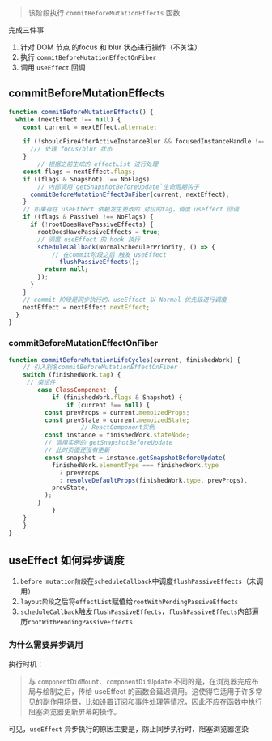>该阶段执行 `commitBeforeMutationEffects` 函数

完成三件事
1. 针对 DOM 节点 的focus 和 blur 状态进行操作（不关注）
2. 执行 `commitBeforeMutationEffectOnFiber`
3. 调用 `useEffect` 回调

## commitBeforeMutationEffects

```js
function commitBeforeMutationEffects() {
  while (nextEffect !== null) {
    const current = nextEffect.alternate;

    if (!shouldFireAfterActiveInstanceBlur && focusedInstanceHandle !== null) {
      /// 处理 focus/blur 状态
    }
		// 根据之前生成的 effectList 进行处理
    const flags = nextEffect.flags;
    if ((flags & Snapshot) !== NoFlags)
	    // 内部调用`getSnapshotBeforeUpdate`生命周期钩子
      commitBeforeMutationEffectOnFiber(current, nextEffect);
    }
    // 如果存在 useEffect 依赖发生更改的 对应的tag，调度 useffect 回调
    if ((flags & Passive) !== NoFlags) {
      if (!rootDoesHavePassiveEffects) {
        rootDoesHavePassiveEffects = true;
        // 调度 useEffect 的 hook 执行
        scheduleCallback(NormalSchedulerPriority, () => {
	        // 在commit阶段之后 触发 useEffect
		      flushPassiveEffects();
          return null;
        });
      }
    }
    // commit 阶段是同步执行的，useEffect 以 Normal 优先级进行调度
    nextEffect = nextEffect.nextEffect;
  }
}
```

### commitBeforeMutationEffectOnFiber

```js
function commitBeforeMutationLifeCycles(current, finishedWork) {
	// 引入别名commitBeforeMutationEffectOnFiber
	switch (finishedWork.tag) {
	 // 类组件
		case ClassComponent: {
			if (finishedWork.flags & Snapshot) {
				if (current !== null) {
          const prevProps = current.memoizedProps;
          const prevState = current.memoizedState;
					// ReactComponent实例
          const instance = finishedWork.stateNode;
          // 调用实例的 getSnapshotBeforeUpdate
          // 此时页面还没有更新
          const snapshot = instance.getSnapshotBeforeUpdate(
            finishedWork.elementType === finishedWork.type
              ? prevProps
              : resolveDefaultProps(finishedWork.type, prevProps),
            prevState,
          );        
        }	
			}
    }
	}
}
```



## useEffect  如何异步调度
1. `before mutation阶段`在`scheduleCallback`中调度`flushPassiveEffects`（未调用）
2. `layout阶段`之后将`effectList`赋值给`rootWithPendingPassiveEffects`
3. `scheduleCallback`触发`flushPassiveEffects`，`flushPassiveEffects`内部遍历`rootWithPendingPassiveEffects`


### 为什么需要异步调用

执行时机：
> 与 `componentDidMount`、`componentDidUpdate` 不同的是，在浏览器完成布局与绘制之后，传给 useEffect 的函数会延迟调用。这使得它适用于许多常见的副作用场景，比如设置订阅和事件处理等情况，因此不应在函数中执行阻塞浏览器更新屏幕的操作。

可见，`useEffect` 异步执行的原因主要是，防止同步执行时，阻塞浏览器渲染
